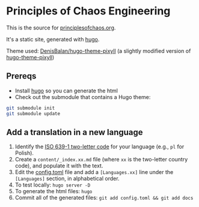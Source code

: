 # Principles of Chaos Engineering

This is the source for [principlesofchaos.org](https://principlesofchaos.org).

It's a static site, generated with [hugo].

Theme used:
[DenisBalan/hugo-theme-pixyll](https://github.com/DenisBalan/hugo-theme-pixyll)
(a slightly modified version of [hugo-theme-pixyll](https://github.com/azmelanar/hugo-theme-pixyll))

[hugo]: https://gohugo.io/getting-started/


## Prereqs

* Install [hugo] so you can generate the html
* Check out the submodule that contains a Hugo theme:

```bash
git submodule init
git submodule update
```

## Add a translation in a new language

1. Identify the [ISO 639-1 two-letter code](https://en.wikipedia.org/wiki/List_of_ISO_639-1_codes) for your language (e.g., `pl` for Polish).
1. Create a `content/_index.xx.md` file (where `xx` is the two-letter country code), and populate it with the text.
1. Edit the [config.toml](config.toml) file and add a `[Languages.xx]` line under the `[Languages]` section, in alphabetical order.
1. To test locally: `hugo server -D`
1. To generate the html files: `hugo`
1. Commit all of the generated files: `git add config.toml && git add docs`
